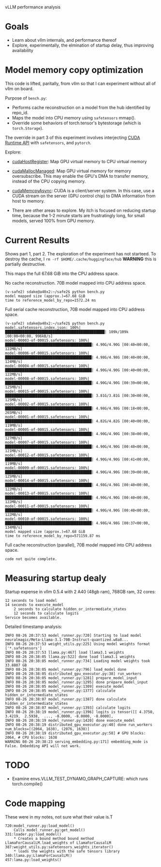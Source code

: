vLLM performance analysis

# Goals

- Learn about vllm internals, and performance thereof
- Explore, experimentally, the elmination of startup delay, thus improving availability

# Model memory copy optimization

This code is lifted, paritally, from vllm so that I can experiment without all of vllm on board.

Purpose of `bench.py`:

- Performs cache reconstruction on a model from the hub identified by repo_id.
- Maps the model into CPU memory using `safetensors` mmap().
- Override some behaviors of torch.tensor's bytestorage (which is `torch.Storage`).

The override in part 3 of this experiment involves interjecting [CUDA Runtime API](https://docs.nvidia.com/cuda/cuda-runtime-api/group__CUDART__MEMORY.html) with `safetensors`, and `pytorch`.

Explore:

- [cudaHostRegister](https://docs.nvidia.com/cuda/cuda-runtime-api/group__CUDART__MEMORY.html#group__CUDART__MEMORY_1ge8d5c17670f16ac4fc8fcb4181cb490c): Map GPU virtual memory to CPU virtual memory
- [cudaMallocManaged](https://docs.nvidia.com/cuda/cuda-runtime-api/group__CUDART__MEMORY.html#group__CUDART__MEMORY_1ge8d5c17670f16ac4fc8fcb4181cb490c): Map GPU virtual memory for memory oversubscribe. This may enable the GPU's DMA to transfer memory, instead of the CPU copying memory.
- [cudaMemcpyAsync](https://docs.nvidia.com/cuda/cuda-runtime-api/group__CUDART__MEMORY.html#group__CUDART__MEMORY_1g85073372f776b4c4d5f89f7124b7bf79): CUDA is a client/server system. In this case, use a CUDA stream on the server (GPU control chip) to DMA information from host to memory.

- There are other areas to explore. My itch is focused on reducing startup time, because the 1-2 minute starts
  are frustratingly long, for small models, served 100% from GPU memory.

# Current Results

Shows part 1, part 2. The exploration of  the experiment has not starteed. To destroy the cache, I `rm -rf $HOME/.cache/huggingface/hub` **WARNING** this is partially destructive.

This maps the full 67.68 GiB into the CPU address space.

No cache reconstruction. 70B model mapped into CPU address space.

```console
(v-safe2) sdake@a40x2:~/safe2$ python bench.py
model mapped size (approx.)=67.68 GiB
time to reference_model_by_repo=1572.24 ms
```


Full serial cache reconstruction, 70B model mapped into CPU address space.

```console
(v-safe2) sdake@a40x2:~/safe2$ python bench.py
model.safetensors.index.json: 100%|██████████████████████████████████████████████| 109k/109k [00:00<00:00, 996kB/s]
model-00003-of-00015.safetensors: 100%|████████████████████████████████████████| 4.90G/4.90G [00:40<00:00, 122MB/s]
model-00006-of-00015.safetensors: 100%|████████████████████████████████████████| 4.98G/4.98G [00:40<00:00, 124MB/s]
model-00004-of-00015.safetensors: 100%|████████████████████████████████████████| 4.90G/4.90G [00:40<00:00, 122MB/s]
model-00008-of-00015.safetensors: 100%|████████████████████████████████████████| 4.90G/4.90G [00:39<00:00, 125MB/s]
model-00015-of-00015.safetensors: 100%|████████████████████████████████████████| 3.81G/3.81G [00:30<00:00, 125MB/s]
model-00002-of-00015.safetensors: 100%|████████████████████████████████████████| 4.98G/4.98G [00:18<00:00, 265MB/s]
model-00001-of-00015.safetensors: 100%|████████████████████████████████████████| 4.82G/4.82G [00:40<00:00, 119MB/s]
model-00005-of-00015.safetensors: 100%|████████████████████████████████████████| 4.90G/4.90G [00:38<00:00, 127MB/s]
model-00007-of-00015.safetensors: 100%|████████████████████████████████████████| 4.90G/4.90G [00:40<00:00, 121MB/s]
model-00012-of-00015.safetensors: 100%|████████████████████████████████████████| 4.90G/4.90G [00:41<00:00, 119MB/s]
model-00009-of-00015.safetensors: 100%|████████████████████████████████████████| 4.90G/4.90G [00:39<00:00, 125MB/s]
model-00014-of-00015.safetensors: 100%|████████████████████████████████████████| 4.98G/4.98G [00:40<00:00, 122MB/s]
model-00013-of-00015.safetensors: 100%|████████████████████████████████████████| 4.90G/4.90G [00:40<00:00, 122MB/s]
model-00011-of-00015.safetensors: 100%|████████████████████████████████████████| 4.90G/4.90G [00:40<00:00, 122MB/s]
model-00010-of-00015.safetensors: 100%|████████████████████████████████████████| 4.98G/4.98G [00:37<00:00, 134MB/s]
model mapped size (approx.)=67.68 GiB
time to reference_model_by_repo=571159.87 ms
```

Full cache reconstruction (parallel), 70B model mapped into CPU address space.

```console
code not quite complete.
```


# Measuring startup dealy

Startup expense in vllm 0.5.4 with 2 A40 (48gb ram), 768GB ram, 32 cores:

```console
12 seconds to load model
14 seconds to execute_model
	2 seconds to calculate hidden_or_intermediate_states
	12 seconds to calculate logits
Service becomes available.
```

Detailed timestamp analysis:

```console
INFO 08-26 20:37:53 model_runner.py:720] Starting to load model neuralmagic/Meta-Llama-3.1-70B-Instruct-quantized.w8a8...
INFO 08-26 20:37:53 weight_utils.py:225] Using model weights format ['*.safetensors']
INFO 08-26 20:37:53 llama.py:467] load llama3.1 weights
INFO 08-26 20:38:05 llama.py:522] done load llama3.1 weights
INFO 08-26 20:38:05 model_runner.py:734] Loading model weights took 33.8807 GB
INFO 08-26 20:38:05 model_runner.py:796] load_model done
INFO 08-26 20:38:05 distributed_gpu_executor.py:38] run_workers
INFO 08-26 20:38:05 model_runner.py:1281] prepare_model_input
INFO 08-26 20:38:05 model_runner.py:1295] done prepare_model_input
INFO 08-26 20:38:05 model_runner.py:1309] execute_model
INFO 08-26 20:38:05 model_runner.py:1377] calculate hidden_or_intermediate_states
INFO 08-26 20:38:07 model_runner.py:1387] done calculate hidden_or_intermediate_states
INFO 08-26 20:38:07 model_runner.py:1393] calculate logits
INFO 08-26 20:38:19 model_runner.py:1396] logits is tensor([[ 4.3750,  3.4219,  2.5938,  ..., -8.0000, -8.0000, -8.0000],
INFO 08-26 20:38:19 model_runner.py:1420] done execute_model
INFO 08-26 20:38:19 distributed_gpu_executor.py:40] done run_workers num_blocks=[(2064, 1638), (2076, 1638)]
INFO 08-26 20:38:19 distributed_gpu_executor.py:58] # GPU blocks: 2064, # CPU blocks: 1638
WARNING 08-26 20:38:23 serving_embedding.py:171] embedding_mode is False. Embedding API will not work.
```

# TODO

- Examine envs.VLLM_TEST_DYNAMO_GRAPH_CAPTURE: which runs torch.compile()

# Code mapping

These were in my notes, not sure what their value is.T
```console
720:model_runner.py:load_model()
	Calls model_runner.py:get_model()
331:loader.py:load_model()
	* Creates a bound method bound method LlamaForCausalLM.load_weights of LlamaForCausalLM
387:weight_utils.py:safetensors_weights_iterator()
	* loads the weights with the safe tensors library
340:llama.py:LlamaForCausalLM()
457:lama.py:load_weights()
```

